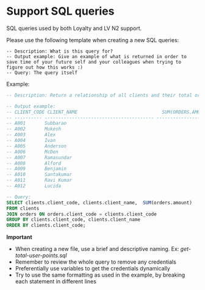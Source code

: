 # Support SQL queries
SQL queries used by both Loyalty and LV N2 support.

Please use the following template when creating a new SQL queries:
```
-- Description: What is this query for?
-- Output example: Give an example of what is returned in order to save time of your future self and your colleagues when trying to figure out how this works :)
-- Query: The query itself
```

Example:
```sql
-- Description: Return a relationship of all clients and their total orders amount.

-- Output example: 
-- CLIENT_CODE CLIENT_NAME                               SUM(ORDERS.AMOUNT)
-- ---------- ---------------------------------------- --------------------------
-- A001       Subbarao                                                        200
-- A002       Mukesh                                                         3500
-- A003       Alex                                                           1000
-- A004       Ivan                                                           2100
-- A005       Anderson                                                       3100
-- A006       McDen                                                           600
-- A007       Ramasundar                                                      500
-- A008       Alford                                                         3300
-- A009       Benjamin                                                        100
-- A010       Santakumar                                                     3700
-- A011       Ravi Kumar                                                      900
-- A012       Lucida                                                          450

-- Query:
SELECT clients.client_code, clients.client_name,  SUM(orders.amount)
FROM clients
JOIN orders ON orders.client_code = clients.client_code
GROUP BY clients.client_code, clients.client_name
ORDER BY clients.client_code;
```

**Important**
- When creating a new file, use a brief and descriptive naming. Ex: _get-total-user-points.sql_
- Remember to review the whole query to remove any credentials
- Preferentially use variables to get the credentials dynamically
- Try to use the same formatting as used in the example, by breaking each statement in different lines

